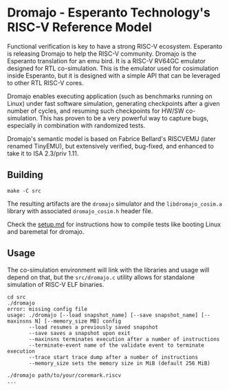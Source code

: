 
# Dromajo - Esperanto Technology's RISC-V Reference Model

Functional verification is key to have a strong RISC-V ecosystem.
Esperanto is releasing Dromajo to help the RISC-V community.  Dromajo
is the Esperanto translation for an emu bird. It is a RISC-V RV64GC
emulator designed for RTL co-simulation.  This is the emulator used
for cosimulation inside Esperanto, but it is designed with a simple
API that can be leveraged to other RTL RISC-V cores.

Dromajo enables executing application (such as benchmarks running on
Linux) under fast software simulation, generating checkpoints after a
given number of cycles, and resuming such checkpoints for HW/SW
co-simulation.  This has proven to be a very powerful way to capture
bugs, especially in combination with randomized tests.

Dromajo's semantic model is based on Fabrice Bellard's RISCVEMU (later
renamed TinyEMU), but extensively verified, bug-fixed, and enhanced to
take it to ISA 2.3/priv 1.11.

## Building

```
make -C src
```

The resulting artifacts are the `dromajo` simulator and the
`libdromajo_cosim.a` library with associated `dromajo_cosim.h`
header file.

Check the [setup.md](run/setup.md) for instructions how to compile tests like
booting Linux and baremetal for dromajo.

## Usage

The co-simulation environment will link with the libraries and usage
will depend on that, but the `src/dromajo.c` utility allows for standalone
simulation of RISC-V ELF binaries.

```
cd src
./dromajo
error: missing config file
usage: ./dromajo [--load snapshot_name] [--save snapshot_name] [--maxinsns N] [--memory_size MB] config
       --load resumes a previously saved snapshot
       --save saves a snapshot upon exit
       --maxinsns terminates execution after a number of instructions
       --terminate-event name of the validate event to terminate execution
       --trace start trace dump after a number of instructions
       --memory_size sets the memory size in MiB (default 256 MiB)

./dromajo path/to/your/coremark.riscv
...
```

